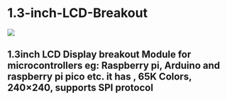 # 1.3-inch-LCD-Breakout

<img src= "https://github.com/sbcshop/1.3-inch-LCD-Breakout/blob/main/images/1.3inchLCDBreakout.png" />

## 1.3inch LCD Display breakout Module for microcontrollers eg: Raspberry pi, Arduino and raspberry pi pico etc. it has , 65K Colors, 240×240, supports SPI protocol
